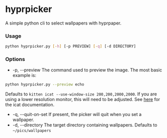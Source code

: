 # hyprpicker
A simple python cli to select wallpapers with hyprpaper.

### Usage
``` BASH
python hyprpicker.py [-h] [-p PREVIEW] [-q] [-d DIRECTORY]
```
### Options
- -p, --preview
The command used to preview the image. The most basic example is:
``` BASH
python hyprpicker.py --preview echo
```
Defaults to `kitten icat --use-window-size 200,200,2000,2000`. If you are using a lower resolution monitor, this will need to be adjusted.
See [here](https://sw.kovidgoyal.net/kitty/kittens/icat/) for the icat documentation.
- -q, --quit-on-set
If present, the picker will quit when you set a wallpaper.
- -d, --directory
The target directory containing wallpapers. Defaults to `~/pics/wallpapers`
